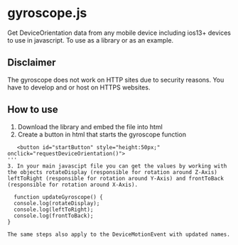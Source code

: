 # gyroscope.js
Get DeviceOrientation data from any mobile device including ios13+ devices to use in javascript.
To use as a library or as an example.

## Disclaimer
The gyroscope does not work on HTTP sites due to security reasons.
You have to develop and or host on HTTPS websites.

## How to use
1. Download the library and embed the file into html
2. Create a button in html that starts the gyroscope function
```
   <button id="startButton" style="height:50px;" onclick="requestDeviceOrientation()">
'''
3. In your main javascipt file you can get the values by working with the objects rotateDisplay (responsible for rotation around Z-Axis)
leftToRight (responsible for rotation around Y-Axis) and frontToBack (responsible for rotation around X-Axis).

  function updateGyroscope() {
  console.log(rotateDisplay);
  console.log(leftToRight);
  console.log(frontToBack);
}

The same steps also apply to the DeviceMotionEvent with updated names.
